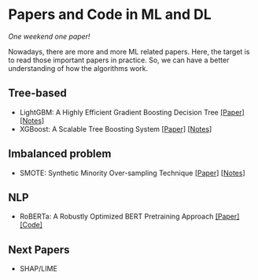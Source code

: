 # Papers and Code in ML and DL

*One weekend one paper!*

Nowadays, there are more and more ML related papers. Here, the target is to read those important papers in practice. So, we can have a better understanding of how the algorithms work.

## Tree-based
* LightGBM: A Highly Efficient Gradient Boosting Decision Tree [[Paper]](https://papers.nips.cc/paper/6907-lightgbm-a-highly-efficient-gradient-boosting-decision-tree.pdf) [[Notes]](notes/LightGBM.md) 
* XGBoost: A Scalable Tree Boosting System [[Paper]](https://arxiv.org/pdf/1603.02754.pdf) [[Notes]](notes/XGBoost.pdf) 

## Imbalanced problem
* SMOTE: Synthetic Minority Over-sampling Technique [[Paper]](https://arxiv.org/pdf/1106.1813.pdf) [[Notes]](notes/Smote.md) 

## NLP
* RoBERTa: A Robustly Optimized BERT Pretraining Approach [[Paper]](https://arxiv.org/pdf/1907.11692.pdf) [[Code]](src/RoBERTa_multi_class_yelp5.ipynb) 


## Next Papers
- SHAP/LIME
